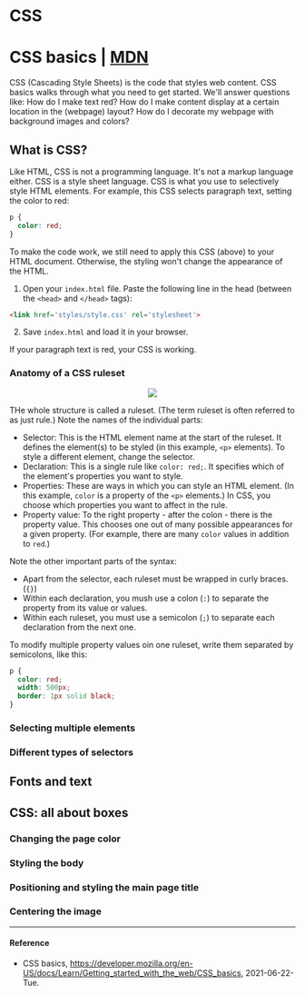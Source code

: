 # CSS

# CSS basics | [MDN](https://developer.mozilla.org/en-US/docs/Learn/Getting_started_with_the_web/CSS_basics)
CSS (Cascading Style Sheets) is the code that styles web content. CSS basics walks through what you need to get started. We'll answer questions like: How do I make text red? How do I make content display at a certain location in the (webpage) layout? How do I decorate my webpage with background images and colors?

## What is CSS?
Like HTML, CSS is not a programming language. It's not a markup language either. CSS is a style sheet language. CSS is what you use to selectively style HTML elements. For example, this CSS selects paragraph text, setting the color to red:
```CSS
p {
  color: red;
}
```

To make the code work, we still need to apply this CSS (above) to your HTML document. Otherwise, the styling won't change the appearance of the HTML.

1. Open your `index.html` file. Paste the following line in the head (between the `<head>` and `</head>` tags):
```HTML
<link href='styles/style.css' rel='stylesheet'>
```
2. Save `index.html` and load it in your browser.

If your paragraph text is red, your CSS is working.

### Anatomy of a CSS ruleset
<p align='center'><img src='https://user-images.githubusercontent.com/20737479/123016045-ba91b100-d404-11eb-9636-8332f6336ae3.png'></p>

THe whole structure is called a ruleset. (The term ruleset is often referred to as just rule.) Note the names of the individual parts:

- Selector: This is the HTML element name at the start of the ruleset. It defines the element(s) to be styled (in this example, `<p>` elements). To style a different element, change the selector.
- Declaration: This is a single rule like `color: red;`. It specifies which of the element's properties you want to style.
- Properties: These are ways in which you can style an HTML element. (In this example, `color` is a property of the `<p>` elements.) In CSS, you choose which properties you want to affect in the rule.
- Property value: To the right property - after the colon - there is the property value. This chooses one out of many possible appearances for a given property. (For example, there are many `color` values in addition to `red`.)

Note the other important parts of the syntax:
- Apart from the selector, each ruleset must be wrapped in curly braces. (`{}`)
- Within each declaration, you mush use a colon (`:`) to separate the property from its value or values.
- Within each ruleset, you must use a semicolon (`;`) to separate each declaration from the next one.

To modify multiple property values oin one ruleset, write them separated by semicolons, like this:
```CSS
p {
  color: red;
  width: 500px;
  border: 1px solid black;
}
```

### Selecting multiple elements

### Different types of selectors

## Fonts and text

## CSS: all about boxes

### Changing the page color

### Styling the body

### Positioning and styling the main page title

### Centering the image

----------

#### Reference
- CSS basics, https://developer.mozilla.org/en-US/docs/Learn/Getting_started_with_the_web/CSS_basics, 2021-06-22-Tue.
